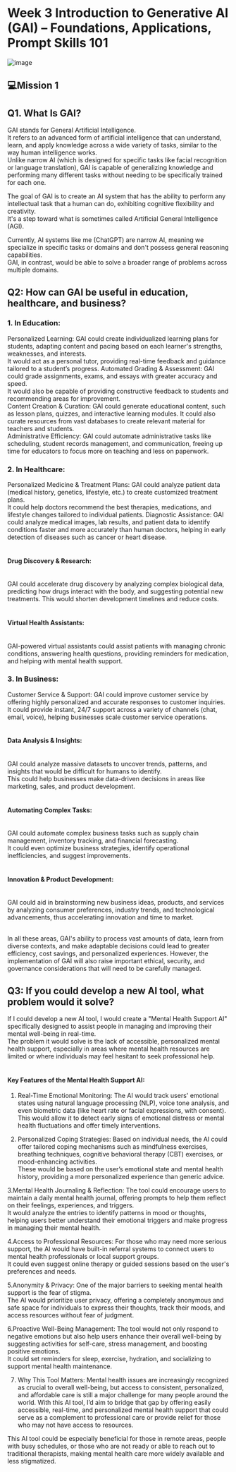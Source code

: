 # Week 3 Introduction to Generative AI (GAI) – Foundations, Applications, Prompt Skills 101
![image](https://github.com/user-attachments/assets/f9acfdd7-92df-49bf-9240-86ac283fa375)

## 💻Mission 1 
## Q1. What Is GAI?
GAI stands for General Artificial Intelligence.<br>It refers to an advanced form of artificial intelligence that can understand, learn, and apply knowledge across a wide variety of tasks, similar to the way human intelligence works.<br>Unlike narrow AI (which is designed for specific tasks like facial recognition or language translation), GAI is capable of generalizing knowledge and performing many different tasks without needing to be specifically trained for each one.

The goal of GAI is to create an AI system that has the ability to perform any intellectual task that a human can do, exhibiting cognitive flexibility and creativity.<br>It's a step toward what is sometimes called Artificial General Intelligence (AGI).

Currently, AI systems like me (ChatGPT) are narrow AI, meaning we specialize in specific tasks or domains and don't possess general reasoning capabilities. <br>GAI, in contrast, would be able to solve a broader range of problems across multiple domains.

## Q2: How can GAI be useful in education, healthcare, and business?
### 1. In Education:
Personalized Learning: GAI could create individualized learning plans for students, adapting content and pacing based on each learner's strengths, weaknesses, and interests.<br>It would act as a personal tutor, providing real-time feedback and guidance tailored to a student’s progress.
Automated Grading & Assessment: GAI could grade assignments, exams, and essays with greater accuracy and speed. <br>It would also be capable of providing constructive feedback to students and recommending areas for improvement.<br>Content Creation & Curation: GAI could generate educational content, such as lesson plans, quizzes, and interactive learning modules. It could also curate resources from vast databases to create relevant material for teachers and students.<br>Administrative Efficiency: GAI could automate administrative tasks like scheduling, student records management, and communication, freeing up time for educators to focus more on teaching and less on paperwork.
### 2. In Healthcare:
Personalized Medicine & Treatment Plans: GAI could analyze patient data (medical history, genetics, lifestyle, etc.) to create customized treatment plans. <br>It could help doctors recommend the best therapies, medications, and lifestyle changes tailored to individual patients.
Diagnostic Assistance: GAI could analyze medical images, lab results, and patient data to identify conditions faster and more accurately than human doctors, helping in early detection of diseases such as cancer or heart disease.
#### <br>Drug Discovery & Research: 
<br>GAI could accelerate drug discovery by analyzing complex biological data, predicting how drugs interact with the body, and suggesting potential new treatments. This would shorten development timelines and reduce costs.
#### <br>Virtual Health Assistants: 
<br>GAI-powered virtual assistants could assist patients with managing chronic conditions, answering health questions, providing reminders for medication, and helping with mental health support.
### 3. In Business:
Customer Service & Support: GAI could improve customer service by offering highly personalized and accurate responses to customer inquiries. <br>It could provide instant, 24/7 support across a variety of channels (chat, email, voice), helping businesses scale customer service operations.
#### <br>Data Analysis & Insights: 
<br>GAI could analyze massive datasets to uncover trends, patterns, and insights that would be difficult for humans to identify. <br>This could help businesses make data-driven decisions in areas like marketing, sales, and product development.
#### <br>Automating Complex Tasks: 
<br>GAI could automate complex business tasks such as supply chain management, inventory tracking, and financial forecasting. <br>It could even optimize business strategies, identify operational inefficiencies, and suggest improvements.
#### <br>Innovation & Product Development: 
<br>GAI could aid in brainstorming new business ideas, products, and services by analyzing consumer preferences, industry trends, and technological advancements, thus accelerating innovation and time to market.

<br>In all these areas, GAI's ability to process vast amounts of data, learn from diverse contexts, and make adaptable decisions could lead to greater efficiency, cost savings, and personalized experiences. However, the implementation of GAI will also raise important ethical, security, and governance considerations that will need to be carefully managed.


## Q3: If you could develop a new AI tool, what problem would it solve?
If I could develop a new AI tool, I would create a "Mental Health Support AI" specifically designed to assist people in managing and improving their mental well-being in real-time. 
<br>The problem it would solve is the lack of accessible, personalized mental health support, especially in areas where mental health resources are limited or where individuals may feel hesitant to seek professional help.

#### <br>Key Features of the Mental Health Support AI:
1. Real-Time Emotional Monitoring:
The AI would track users' emotional states using natural language processing (NLP), voice tone analysis, and even biometric data (like heart rate or facial expressions, with consent). <br>This would allow it to detect early signs of emotional distress or mental health fluctuations and offer timely interventions.

2. Personalized Coping Strategies:
Based on individual needs, the AI could offer tailored coping mechanisms such as mindfulness exercises, breathing techniques, cognitive behavioral therapy (CBT) exercises, or mood-enhancing activities. <br>These would be based on the user’s emotional state and mental health history, providing a more personalized experience than generic advice.

3.Mental Health Journaling & Reflection:
The tool could encourage users to maintain a daily mental health journal, offering prompts to help them reflect on their feelings, experiences, and triggers. <br>It would analyze the entries to identify patterns in mood or thoughts, helping users better understand their emotional triggers and make progress in managing their mental health.

4.Access to Professional Resources:
For those who may need more serious support, the AI would have built-in referral systems to connect users to mental health professionals or local support groups. <br>It could even suggest online therapy or guided sessions based on the user's preferences and needs.

5.Anonymity & Privacy:
One of the major barriers to seeking mental health support is the fear of stigma. <br>The AI would prioritize user privacy, offering a completely anonymous and safe space for individuals to express their thoughts, track their moods, and access resources without fear of judgment.

6.Proactive Well-Being Management:
The tool would not only respond to negative emotions but also help users enhance their overall well-being by suggesting activities for self-care, stress management, and boosting positive emotions. <br>It could set reminders for sleep, exercise, hydration, and socializing to support mental health maintenance.

7. Why This Tool Matters:
Mental health issues are increasingly recognized as crucial to overall well-being, but access to consistent, personalized, and affordable care is still a major challenge for many people around the world. With this AI tool, I’d aim to bridge that gap by offering easily accessible, real-time, and personalized mental health support that could serve as a complement to professional care or provide relief for those who may not have access to resources.

This AI tool could be especially beneficial for those in remote areas, people with busy schedules, or those who are not ready or able to reach out to traditional therapists, making mental health care more widely available and less stigmatized.





